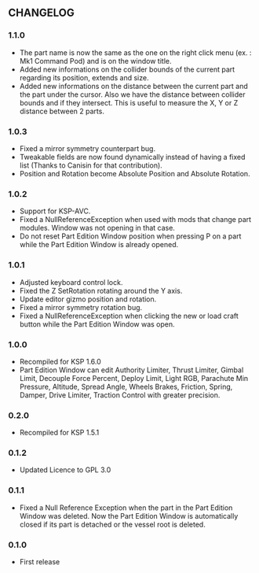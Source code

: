 ## CHANGELOG

### 1.1.0
- The part name is now the same as the one on the right click menu (ex. : Mk1 Command Pod) and is on the window title.
- Added new informations on the collider bounds of the current part regarding its position, extends and size.
- Added new informations on the distance between the current part and the part under the cursor.
  Also we have the distance between collider bounds and if they intersect.
  This is useful to measure the X, Y or Z distance between 2 parts.

### 1.0.3
- Fixed a mirror symmetry counterpart bug.
- Tweakable fields are now found dynamically instead of having a fixed list (Thanks to Canisin for that contribution).
- Position and Rotation become Absolute Position and Absolute Rotation.

### 1.0.2
- Support for KSP-AVC.
- Fixed a NullReferenceException when used with mods that change part modules. Window was not opening in that case.
- Do not reset Part Edition Window position when pressing P on a part while the Part Edition Window is already opened.

### 1.0.1
- Adjusted keyboard control lock.
- Fixed the Z SetRotation rotating around the Y axis.
- Update editor gizmo position and rotation.
- Fixed a mirror symmetry rotation bug.
- Fixed a NullReferenceException when clicking the new or load craft button while the Part Edition Window was open.

### 1.0.0
- Recompiled for KSP 1.6.0
- Part Edition Window can edit Authority Limiter, Thrust Limiter, Gimbal Limit, Decouple Force Percent, Deploy Limit, Light RGB,
  Parachute Min Pressure, Altitude, Spread Angle, Wheels Brakes, Friction, Spring, Damper, Drive Limiter, Traction Control with
  greater precision.

### 0.2.0
- Recompiled for KSP 1.5.1

### 0.1.2
- Updated Licence to GPL 3.0

### 0.1.1
- Fixed a Null Reference Exception when the part in the Part Edition Window was deleted. Now the Part Edition Window is automatically closed if its part is detached or the vessel root is deleted.

### 0.1.0
- First release